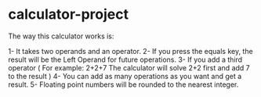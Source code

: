 # calculator-project

The way this calculator works is:

1- It takes two operands and an operator.
2- If you press the equals key, the result will be the Left Operand for future operations.
3- If you add a third operator (
        For example: 2+2+7
 The calculator will solve 2+2 first and add 7 to the result
)
4- You can add as many operations as you want and get a result.
5- Floating point numbers will be rounded to the nearest integer.